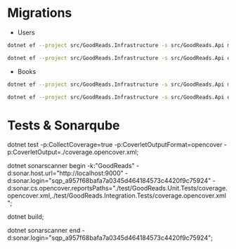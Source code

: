 # Migrations
- Users
```bash
dotnet ef --project src/GoodReads.Infrastructure -s src/GoodReads.Api migrations add \<UserMigrationName\> --context UsersContext -o ./EntityFramework/Migrations/Users;

dotnet ef --project src/GoodReads.Infrastructure -s src/GoodReads.Api database update --context UsersContext;
```

- Books
```bash
dotnet ef --project src/GoodReads.Infrastructure -s src/GoodReads.Api migrations add \<BookMigrationName\> --context BooksContext -o ./EntityFramework/Migrations/Books;

dotnet ef --project src/GoodReads.Infrastructure -s src/GoodReads.Api database update --context BooksContext;
```

# Tests & Sonarqube
dotnet test -p:CollectCoverage=true -p:CoverletOutputFormat=opencover -p:CoverletOutput=./coverage.opencover.xml;

dotnet sonarscanner begin -k:"GoodReads" -d:sonar.host.url="http://localhost:9000" -d:sonar.login="sqp_a957f68bafa7a0345d464184573c4420f9c75924" -d:sonar.cs.opencover.reportsPaths="./test/GoodReads.Unit.Tests/coverage.opencover.xml,./test/GoodReads.Integration.Tests/coverage.opencover.xml";

dotnet build;

dotnet sonarscanner end -d:sonar.login="sqp_a957f68bafa7a0345d464184573c4420f9c75924";